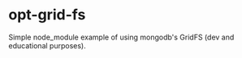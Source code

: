 # opt-grid-fs

Simple node_module example of using mongodb's GridFS (dev and educational purposes).
